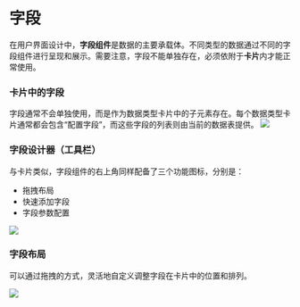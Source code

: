 # 字段

在用户界面设计中，**字段组件**是数据的主要承载体。不同类型的数据通过不同的字段组件进行呈现和展示。需要注意，字段不能单独存在，必须依附于**卡片**内才能正常使用。

### 卡片中的字段

字段通常不会单独使用，而是作为数据类型卡片中的子元素存在。每个数据类型卡片通常都会包含“配置字段”，而这些字段的列表则由当前的数据表提供。
![](/fields-index1.png)

### 字段设计器（工具栏）
与卡片类似，字段组件的右上角同样配备了三个功能图标，分别是：

- 拖拽布局
- 快速添加字段
- 字段参数配置

![](/fields-index2.png)

### 字段布局

可以通过拖拽的方式，灵活地自定义调整字段在卡片中的位置和排列。

![](/interface/page-8.gif)

<!-- 字段组件
支持部分类型切换为其他组件。例如，`URL` 组件可以切换为 `Preview` 组件。
如果需要扩展更多的组件，可以参考[扩展字段组件]()的相关内容。 -->

